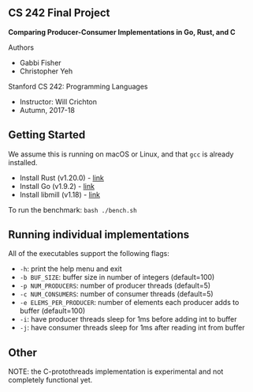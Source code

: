## CS 242 Final Project

**Comparing Producer-Consumer Implementations in Go, Rust, and C**

Authors
- Gabbi Fisher
- Christopher Yeh

Stanford CS 242: Programming Languages
- Instructor: Will Crichton
- Autumn, 2017-18

## Getting Started

We assume this is running on macOS or Linux, and that `gcc` is already installed.

- Install Rust (v1.20.0) - [link](https://www.rust-lang.org/en-US/install.html)
- Install Go (v1.9.2) - [link](https://golang.org/doc/install)
- Install libmill (v1.18) - [link](http://libmill.org/documentation.html)

To run the benchmark: `bash ./bench.sh`

## Running individual implementations

All of the executables support the following flags:

- `-h`: print the help menu and exit
- `-b BUF_SIZE`: buffer size in number of integers (default=100)
- `-p NUM_PRODUCERS`: number of producer threads (default=5)
- `-c NUM_CONSUMERS`: number of consumer threads (default=5)
- `-e ELEMS_PER_PRODUCER`: number of elements each producer adds to buffer (default=100)
- `-i`: have producer threads sleep for 1ms before adding int to buffer
- `-j`: have consumer threads sleep for 1ms after reading int from buffer

## Other

NOTE: the C-protothreads implementation is experimental and not completely functional yet.
